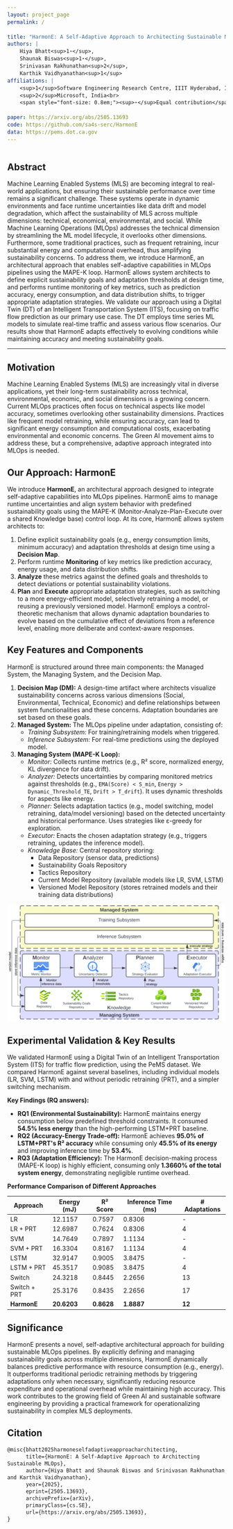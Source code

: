 ```yaml
---
layout: project_page
permalink: /

title: "HarmonE: A Self-Adaptive Approach to Architecting Sustainable MLOps"
authors: |
    Hiya Bhatt<sup>1⋆</sup>,
    Shaunak Biswas<sup>1⋆</sup>,
    Srinivasan Rakhunathan<sup>2</sup>,
    Karthik Vaidhyanathan<sup>1</sup>
affiliations: |
    <sup>1</sup>Software Engineering Research Centre, IIIT Hyderabad, India<br>
    <sup>2</sup>Microsoft, India<br>
    <span style="font-size: 0.8em;"><sup>⋆</sup>Equal contribution</span>

paper: https://arxiv.org/abs/2505.13693
code: https://github.com/sa4s-serc/HarmonE 
data: https://pems.dot.ca.gov
---
```


<!-- Using HTML to center the abstract -->
<div class="columns is-centered has-text-centered">
    <div class="column is-four-fifths">
        <h2>Abstract</h2>
        <div class="content has-text-justified">
Machine Learning Enabled Systems (MLS) are becoming integral to real-world applications, but ensuring their sustainable performance over time remains a significant challenge. These systems operate in dynamic environments and face runtime uncertainties like data drift and model degradation, which affect the sustainability of MLS across multiple dimensions: technical, economical, environmental, and social. While Machine Learning Operations (MLOps) addresses the technical dimension by streamlining the ML model lifecycle, it overlooks other dimensions. Furthermore, some traditional practices, such as frequent retraining, incur substantial energy and computational overhead, thus amplifying sustainability concerns. To address them, we introduce HarmonE, an architectural approach that enables self-adaptive capabilities in MLOps pipelines using the MAPE-K loop. HarmonE allows system architects to define explicit sustainability goals and adaptation thresholds at design time, and performs runtime monitoring of key metrics, such as prediction accuracy, energy consumption, and data distribution shifts, to trigger appropriate adaptation strategies. We validate our approach using a Digital Twin (DT) of an Intelligent Transportation System (ITS), focusing on traffic flow prediction as our primary use case. The DT employs time series ML models to simulate real-time traffic and assess various flow scenarios. Our results show that HarmonE adapts effectively to evolving conditions while maintaining accuracy and meeting sustainability goals. 
        </div>
    </div>
</div>

---

## Motivation
Machine Learning Enabled Systems (MLS) are increasingly vital in diverse applications, yet their long-term sustainability across technical, environmental, economic, and social dimensions is a growing concern. Current MLOps practices often focus on technical aspects like model accuracy, sometimes overlooking other sustainability dimensions. Practices like frequent model retraining, while ensuring accuracy, can lead to significant energy consumption and computational costs, exacerbating environmental and economic concerns. The Green AI movement aims to address these, but a comprehensive, adaptive approach integrated into MLOps is needed.

## Our Approach: HarmonE
We introduce **HarmonE**, an architectural approach designed to integrate self-adaptive capabilities into MLOps pipelines. HarmonE aims to manage runtime uncertainties and align system behavior with predefined sustainability goals using the MAPE-K (Monitor-Analyze-Plan-Execute over a shared Knowledge base) control loop.
At its core, HarmonE allows system architects to:
1.  Define explicit sustainability goals (e.g., energy consumption limits, minimum accuracy) and adaptation thresholds at design time using a **Decision Map**.
2.  Perform runtime **Monitoring** of key metrics like prediction accuracy, energy usage, and data distribution shifts.
3.  **Analyze** these metrics against the defined goals and thresholds to detect deviations or potential sustainability violations.
4.  **Plan** and **Execute** appropriate adaptation strategies, such as switching to a more energy-efficient model, selectively retraining a model, or reusing a previously versioned model.
HarmonE employs a control-theoretic mechanism that allows dynamic adaptation boundaries to evolve based on the cumulative effect of deviations from a reference level, enabling more deliberate and context-aware responses.

## Key Features and Components
HarmonE is structured around three main components: the Managed System, the Managing System, and the Decision Map.

1.  **Decision Map (DM):** A design-time artifact where architects visualize sustainability concerns across various dimensions (Social, Environmental, Technical, Economic) and define relationships between system functionalities and these concerns. Adaptation boundaries are set based on these goals.
2.  **Managed System:** The MLOps pipeline under adaptation, consisting of:
    *   *Training Subsystem:* For training/retraining models when triggered.
    *   *Inference Subsystem:* For real-time predictions using the deployed model.
3.  **Managing System (MAPE-K Loop):**
    *   *Monitor:* Collects runtime metrics (e.g., R² score, normalized energy, KL divergence for data drift).
    *   *Analyzer:* Detects uncertainties by comparing monitored metrics against thresholds (e.g., `EMA(Score) < S_min`, `Energy > Dynamic_Threshold_TE`, `Drift > T_drift`). It uses dynamic thresholds for aspects like energy.
    *   *Planner:* Selects adaptation tactics (e.g., model switching, model retraining, data/model versioning) based on the detected uncertainty and historical performance. Uses strategies like ε-greedy for exploration.
    *   *Executor:* Enacts the chosen adaptation strategy (e.g., triggers retraining, updates the inference model).
    *   *Knowledge Base:* Central repository storing:
        *   Data Repository (sensor data, predictions)
        *   Sustainability Goals Repository
        *   Tactics Repository
        *   Current Model Repository (available models like LR, SVM, LSTM)
        *   Versioned Model Repository (stores retrained models and their training data distributions)

![HarmonE Architecture](/static/image/HarmonE_Architecture.png)

## Experimental Validation & Key Results
We validated HarmonE using a Digital Twin of an Intelligent Transportation System (ITS) for traffic flow prediction, using the PeMS dataset. We compared HarmonE against several baselines, including individual models (LR, SVM, LSTM) with and without periodic retraining (PRT), and a simpler switching mechanism.

**Key Findings (RQ answers):**
*   **RQ1 (Environmental Sustainability):** HarmonE maintains energy consumption below predefined threshold constraints. It consumed **54.5% less energy** than the high-performing LSTM+PRT baseline.
*   **RQ2 (Accuracy-Energy Trade-off):** HarmonE achieves **95.0% of LSTM+PRT's R² accuracy** while consuming only **45.5% of its energy** and improving inference time by **53.4%**.
*   **RQ3 (Adaptation Efficiency):** The HarmonE decision-making process (MAPE-K loop) is highly efficient, consuming only **1.3660% of the total system energy**, demonstrating negligible runtime overhead.

**Performance Comparison of Different Approaches**

| Approach      | Energy (mJ) | R² Score | Inference Time (ms) | # Adaptations |
|---------------|-------------|--------|---------------------|---------------|
| LR            | 12.1157     | 0.7597 | 0.8306              | -             |
| LR + PRT      | 12.6987     | 0.7624 | 0.8306              | 4             |
| SVM           | 14.7649     | 0.7897 | 1.1134              | -             |
| SVM + PRT     | 16.3304     | 0.8167 | 1.1134              | 4             |
| LSTM          | 32.9147     | 0.9005 | 3.8475              | -             |
| LSTM + PRT    | 45.3517     | 0.9085 | 3.8475              | 4             |
| Switch        | 24.3218     | 0.8445 | 2.2656              | 13            |
| Switch + PRT  | 25.3176     | 0.8435 | 2.2656              | 17            |
| **HarmonE**   | **20.6203** | **0.8628** | **1.8887**          | **12**        |

## Significance
HarmonE presents a novel, self-adaptive architectural approach for building sustainable MLOps pipelines. By explicitly defining and managing sustainability goals across multiple dimensions, HarmonE dynamically balances predictive performance with resource consumption (e.g., energy). It outperforms traditional periodic retraining methods by triggering adaptations only when necessary, significantly reducing resource expenditure and operational overhead while maintaining high accuracy. This work contributes to the growing field of Green AI and sustainable software engineering by providing a practical framework for operationalizing sustainability in complex MLS deployments.

## Citation

```
@misc{bhatt2025harmoneselfadaptiveapproacharchitecting,
      title={HarmonE: A Self-Adaptive Approach to Architecting Sustainable MLOps}, 
      author={Hiya Bhatt and Shaunak Biswas and Srinivasan Rakhunathan and Karthik Vaidhyanathan},
      year={2025},
      eprint={2505.13693},
      archivePrefix={arXiv},
      primaryClass={cs.SE},
      url={https://arxiv.org/abs/2505.13693}, 
}
```
